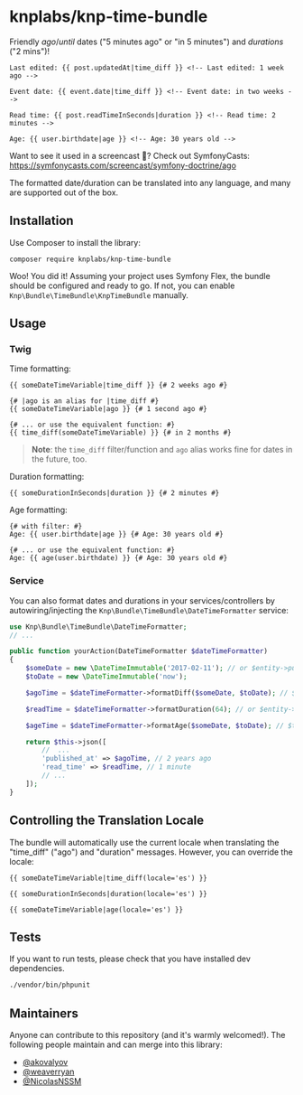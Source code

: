 # knplabs/knp-time-bundle

Friendly *ago*/*until* dates ("5 minutes ago" or "in 5 minutes") and *durations* ("2 mins")!

```twig
Last edited: {{ post.updatedAt|time_diff }} <!-- Last edited: 1 week ago -->

Event date: {{ event.date|time_diff }} <!-- Event date: in two weeks -->

Read time: {{ post.readTimeInSeconds|duration }} <!-- Read time: 2 minutes -->

Age: {{ user.birthdate|age }} <!-- Age: 30 years old -->
```

Want to see it used in a screencast 🎥? Check out SymfonyCasts: https://symfonycasts.com/screencast/symfony-doctrine/ago

The formatted date/duration can be translated into any language, and many are supported out of the box.

## Installation

Use Composer to install the library:

```
composer require knplabs/knp-time-bundle
```

Woo! You did it! Assuming your project uses Symfony Flex, the
bundle should be configured and ready to go. If not, you
can enable `Knp\Bundle\TimeBundle\KnpTimeBundle` manually.

## Usage

### Twig

Time formatting:

```twig
{{ someDateTimeVariable|time_diff }} {# 2 weeks ago #}

{# |ago is an alias for |time_diff #}
{{ someDateTimeVariable|ago }} {# 1 second ago #}

{# ... or use the equivalent function: #}
{{ time_diff(someDateTimeVariable) }} {# in 2 months #}
```

> **Note**: the `time_diff` filter/function and `ago` alias works fine for dates in the future, too. 

Duration formatting:

```twig
{{ someDurationInSeconds|duration }} {# 2 minutes #}
```

Age formatting:

```twig
{# with filter: #}
Age: {{ user.birthdate|age }} {# Age: 30 years old #}

{# ... or use the equivalent function: #}
Age: {{ age(user.birthdate) }} {# Age: 30 years old #}
```

### Service

You can also format dates and durations in your services/controllers by autowiring/injecting the
`Knp\Bundle\TimeBundle\DateTimeFormatter` service:

```php
use Knp\Bundle\TimeBundle\DateTimeFormatter;
// ...

public function yourAction(DateTimeFormatter $dateTimeFormatter)
{
    $someDate = new \DateTimeImmutable('2017-02-11'); // or $entity->publishedDate()
    $toDate = new \DateTimeImmutable('now');

    $agoTime = $dateTimeFormatter->formatDiff($someDate, $toDate); // $toDate parameter is optional and defaults to "now"

    $readTime = $dateTimeFormatter->formatDuration(64); // or $entity->readTimeInSeconds()

    $ageTime = $dateTimeFormatter->formatAge($someDate, $toDate); // $toDate parameter is optional and defaults to "now"

    return $this->json([
        //  ...
        'published_at' => $agoTime, // 2 years ago
        'read_time' => $readTime, // 1 minute
        // ...
    ]);
}
```

## Controlling the Translation Locale

The bundle will automatically use the current locale when translating
the "time_diff" ("ago") and "duration" messages. However, you can override
the locale:

```twig
{{ someDateTimeVariable|time_diff(locale='es') }}

{{ someDurationInSeconds|duration(locale='es') }}

{{ someDateTimeVariable|age(locale='es') }}
```

## Tests

If you want to run tests, please check that you have installed dev dependencies.

```bash
./vendor/bin/phpunit
```

## Maintainers

Anyone can contribute to this repository (and it's warmly welcomed!). The following
people maintain and can merge into this library:

 - [@akovalyov](https://github.com/akovalyov)
 - [@weaverryan](https://github.com/weaverryan)
 - [@NicolasNSSM](https://github.com/NicolasNSSM)
